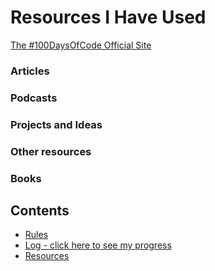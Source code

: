 # Resources I Have Used

[The #100DaysOfCode Official Site](http://100daysofcode.com/)

### Articles

### Podcasts

### Projects and Ideas

### Other resources

### Books

## Contents
- [Rules](rules.md)
- [Log - click here to see my progress](log.md)
- [Resources](resources.md)
